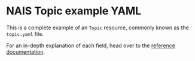 # NAIS Topic example YAML

<!--
  This documentation was automatically generated by the liberator pipeline.
  See https://github.com/nais/liberator/actions for details.
  
  DO NOT MAKE MANUAL CHANGES TO THIS FILE, THEY WILL BE OVERWRITTEN!
-->

This is a complete example of an `Topic` resource, commonly known as the `topic.yaml` file.

For an in-depth explanation of each field, head over to the [reference documentation](./kafka-topic-spec.md).
